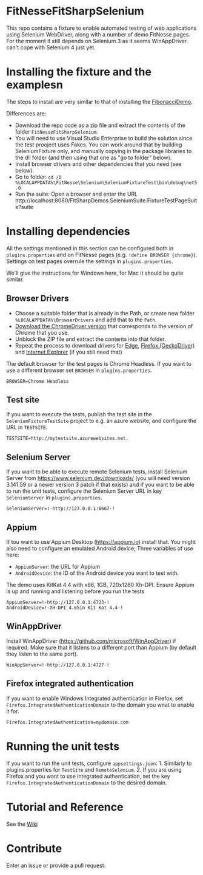 # FitNesseFitSharpSelenium
This repo contains a fixture to enable automated testing of web applications using Selenium WebDriver, along with a number of demo FitNesse pages.
For the moment it still depends on Selenium 3 as it seems WinAppDriver can't cope with Selenium 4 just yet.

# Installing the fixture and the examplesn
The steps to install are very similar to that of installing the [FibonacciDemo](../../../FitNesseFitSharpFibonacciDemo).

Differences are:
* Download the repo code as a zip file and extract the contents of the folder `FitNesseFitSharpSelenium`. 
* You will need to use Visual Studio Enterprise to build the solution since the test prooject uses Fakes. You can work around that by building SeleniumFixture only, and manually copying in the package libraries to the dll folder (and then using that one as "go to folder" below).
* Install browser drivers and other dependencies that you need (see below).
* Go to folder: `cd /D %LOCALAPPDATA%\FitNesse\Selenium\SeleniumFixtureTest\bin\debug\net5.0`
* Run the suite: Open a browser and enter the URL http://localhost:8080/FitSharpDemos.SeleniumSuite.FixtureTestPageSuite?suite

# Installing dependencies

All the settings mentioned in this section can be configured both in `plugins.properties` and on FitNesse pages (e.g. `!define BROWSER {chrome}`).
Settings on test pages overrule the settings in `plugins.properties`.

We'll give the instructions for Windows here, for Mac it should be quite similar.

## Browser Drivers

* Choose a suitable folder that is already in the Path, or create new folder `%LOCALAPPDATA%\BrowserDrivers` and add that to the `Path`.
* [Download the ChromeDriver version](https://chromedriver.chromium.org/downloads) that corresponds to the version of Chrome that you use. 
* Unblock the ZIP file and extract the contents into that folder.
* Repeat the process to download drivers for [Edge](https://developer.microsoft.com/en-us/microsoft-edge/tools/webdriver/), [Firefox (GeckoDriver)](https://github.com/mozilla/geckodriver/releases) and [Internet Explorer](https://github.com/SeleniumHQ/selenium/wiki/InternetExplorerDriver) (if you still need that)

The default browser for the test pages is Chrome Headless. If you want to use a different browser set `BROWSER` in `plugins.properties`.
```
BROWSER=Chrome Headless
```

## Test site

If you want to execute the tests, publish the test site in the `SeleniumFixtureTestSite` project to e.g. an azure website, and configure the URL in `TESTSITE`.
```
TESTSITE=http://mytestsite.azurewebsites.net.
```

## Selenium Server

If you want to be able to execute remote Selenium tests, install Selenium Server from https://www.selenium.dev/downloads/ (you will need version 3.141.59 or a newer version 3 patch if that exists) and if you want to be able to run the unit tests, configure the Selenium Server URL in key `SeleniumServer` in `plugins.properties`. 

```
SeleniumServer=!-http://127.0.0.1:6667-!
```

## Appium

If tou want to use Appium Desktop (https://appium.io) install that. You might also need to configure an emulated Android device; Three variables of use here:
* `AppiumServer`: the URL for Appium
* `AndroidDevice`: the ID of the Android device you want to test with.

The demo uses KitKat 4.4 with x86, 1GB, 720x1280 Xh-DPI. Ensure Appium is up and running and listening before you run the tests

```
AppiumServer=!-http://127.0.0.1:4723-!
AndroidDevice=!-XH-DPI 4.65in Kit Kat 4.4-!
```

## WinAppDriver

Install WinAppDriver (https://github.com/microsoft/WinAppDriver) if required. Make sure that it listens to a different port than Appium (by default they listen to the same port).

```
WinAppServer=!-http://127.0.0.1:4727-!
```

## Firefox integrated authentication

If you want to enable Windows Integrated authentication in Firefox, set `Firefox.IntegratedAuthenticationDomain` to the domain you wnat to enable it for.

```
Firefox.IntegratedAuthentication=mydomain.com
```

# Running the unit tests
If you want to run the unit tests, configure `appsettings.json`:
    1. Similarly to plugins.properties for `TestSite` and `RemoteSelenium`.
    2. If you are using Firefox and you want to use integrated authentication, set the key `Firefox.IntegratedAuthenticationDomain` to the desired domain.

# Tutorial and Reference
See the [Wiki](../../wiki)

# Contribute
Enter an issue or provide a pull request. 
